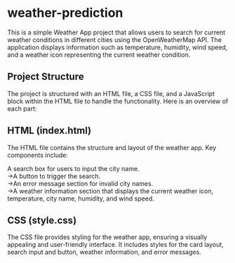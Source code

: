 # weather-prediction
This is a simple Weather App project that allows users to search for current weather conditions in different cities using the OpenWeatherMap API. The application displays information such as temperature, humidity, wind speed, and a weather icon representing the current weather condition.<br/>

## Project Structure<br/>
The project is structured with an HTML file, a CSS file, and a JavaScript block within the HTML file to handle the functionality. Here is an overview of each part:<br/>

## HTML (index.html)    <br/>
The HTML file contains the structure and layout of the weather app. Key components include:<br/>

A search box for users to input the city name.<br/>
->A button to trigger the search.<br/>
->An error message section for invalid city names.<br/>
->A weather information section that displays the current weather icon, temperature, city name, humidity, and wind speed.<br/>

## CSS (style.css) <br/>
The CSS file provides styling for the weather app, ensuring a visually appealing and user-friendly interface. It includes styles for the card layout, search input and button, weather information, and error messages.
